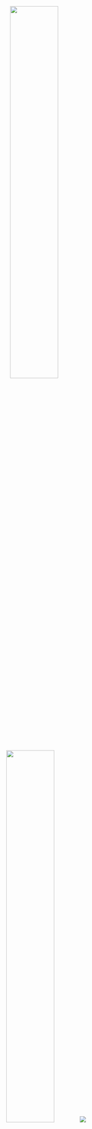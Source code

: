 <div align="center">
  <p>
    <img height="50%" width="auto" src ="https://github-readme-stats.vercel.app/api?username=ajameslarner&show_icons=true&count_private=true&theme=darcula&hide_border=true&hide=issues,contribs&bg_color=00000000">
    <img height="50%" width="auto" src ="https://github-readme-stats.vercel.app/api/top-langs/?username=ajameslarner&layout=compact&hide_border=true&theme=darcula&bg_color=00000000&langs_count=6&hide=jupyter%20notebook,tex,css,php&exclude_repo=Pacman-AI">
    <img src ="https://github-readme-streak-stats.herokuapp.com?user=ajameslarner&theme=darcula&hide_border=true&background=FFFFFF00">
    <br>
    <br>
  </p>
<!--   <table>
    <thead>
      <tr>
        <th>Project Name</th>
        <th>Description</th>
      </tr>
    </thead>
    <tbody>
      <tr>
        <td><strong></strong></td>
        <td></td>
      </tr>
      <tr>
        <td><strong></strong></td>
        <td></td>
      </tr>
      <tr>
        <td><strong></strong></td>
        <td></td>
      </tr>
    </tbody>
  </table> -->
</div>

  
